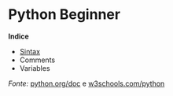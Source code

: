 # Python Beginner

**Indice**

* [Sintax](https://github.com/rogerio5ouza/python-beginner/tree/master/semana-1)
* Comments
* Variables

_Fonte:_ [python.org/doc](https://docs.python.org/3/tutorial/index.html) e [w3schools.com/python](https://www.w3schools.com/python/)
